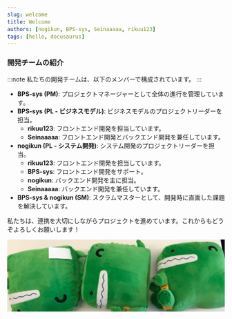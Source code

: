 ```yaml
---
slug: welcome
title: Welcome
authors: [nogikun, BPS-sys, Seinaaaaa, rikuu123]
tags: [hello, docusaurus]
---
```


### 開発チームの紹介

:::note
私たちの開発チームは、以下のメンバーで構成されています。
:::

<!-- truncate -->

- **BPS-sys (PM)**: プロジェクトマネージャーとして全体の進行を管理しています。
- **BPS-sys (PL - ビジネスモデル)**: ビジネスモデルのプロジェクトリーダーを担当。
  - **rikuu123**: フロントエンド開発を担当しています。
  - **Seinaaaaa**: フロントエンド開発とバックエンド開発を兼任しています。
- **nogikun (PL - システム開発)**: システム開発のプロジェクトリーダーを担当。
  - **rikuu123**: フロントエンド開発を担当しています。
  - **BPS-sys**: フロントエンド開発をサポート。
  - **nogikun**: バックエンド開発を主に担当。
  - **Seinaaaaa**: バックエンド開発を兼任しています。
- **BPS-sys & nogikun (SM)**: スクラムマスターとして、開発時に直面した課題を解決しています。

私たちは、連携を大切にしながらプロジェクトを進めています。これからもどうぞよろしくお願いします！

![docusaurus](docusaurus-plushie-banner.jpeg)